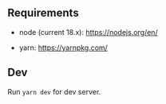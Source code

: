 ## Requirements

- node (current 18.x): https://nodejs.org/en/

- yarn: https://yarnpkg.com/

## Dev
Run `yarn dev` for dev server.